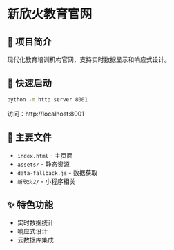 # 新欣火教育官网

## 🎯 项目简介
现代化教育培训机构官网，支持实时数据显示和响应式设计。

## 🚀 快速启动
```bash
python -m http.server 8001
```
访问：http://localhost:8001

## 📁 主要文件
- `index.html` - 主页面
- `assets/` - 静态资源
- `data-fallback.js` - 数据获取
- `新欣火2/` - 小程序相关

## ✨ 特色功能
- 实时数据统计
- 响应式设计
- 云数据库集成
